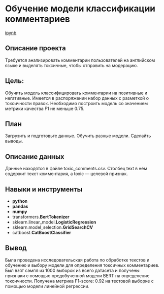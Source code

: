 # Обучение модели классификации комментариев

[ipynb](https://github.com/KseniaKar/Portfolio/blob/main/bert/bert.ipynb)

## Описание проекта

Требуется анализировать комментарии пользователей на английском языке и выделять токсичные, чтобы отправить на модерацию.


## Цель: 
Обучить модель классифицировать комментарии на позитивные и негативные. Имеется в распоряжении набор данных с разметкой о токсичности правок. Необходимо построить модель со значением метрики качества F1 не меньше 0.75.

## План

Загрузить и подготовьте данные.
Обучить разные модели.
Сделайть выводы.

## Описание данных

Данные находятся в файле toxic_comments.csv. Столбец text в нём содержит текст комментария, а toxic — целевой признак.



## Навыки и инструменты

- **python**
- **pandas**
- **numpy**
- transformers.**BertTokenizer**
- sklearn.linear_model.**LogisticRegression**
- sklearn.model_selection.**GridSearchCV**
- catboost.**CatBoostClassifier**



## Вывод

Была проведена исследовательская работа по обработке текстов и обучению и выбору модели для определения токсичных комментариев. Был взят сэмпл из 1000 выборок из всего датасета и получены признаки с помощью предобученной модели BERT на определение токсичности. Получена метрика F1-score: 0.92 на тестовой выборке с помощью модели линейной регрессии.
